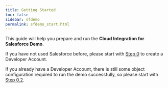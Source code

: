 ```yaml
---
title: Getting Started
toc: false
sidebar: sfdemo
permalink: sfdemo_start.html
---
```

This guide will help you prepare and run the **Cloud Integration for Salesforce Demo**.  

If you have not used Salesforce before, please start with [Step 0](/sfdemo_step0.html) to create a Developer Account.

If you already have a Developer Account, there is still some object configuration required to run the demo successfully, so please start with [Step 0.2](/sfdemo_step0.html#02-setup-salesforce-objects).

